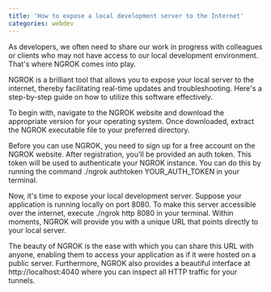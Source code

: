 ```yaml
---
title: 'How to expose a local development server to the Internet'
categories: webdev
---
```


As developers, we often need to share our work in progress with colleagues or clients who may not have access to our local development environment. That's where NGROK comes into play.

NGROK is a brilliant tool that allows you to expose your local server to the internet, thereby facilitating real-time updates and troubleshooting. Here's a step-by-step guide on how to utilize this software effectively.

To begin with, navigate to the NGROK website and download the appropriate version for your operating system. Once downloaded, extract the NGROK executable file to your preferred directory.

Before you can use NGROK, you need to sign up for a free account on the NGROK website. After registration, you'll be provided an auth token. This token will be used to authenticate your NGROK instance. You can do this by running the command ./ngrok authtoken YOUR_AUTH_TOKEN in your terminal.

Now, it's time to expose your local development server. Suppose your application is running locally on port 8080. To make this server accessible over the internet, execute ./ngrok http 8080 in your terminal. Within moments, NGROK will provide you with a unique URL that points directly to your local server.

The beauty of NGROK is the ease with which you can share this URL with anyone, enabling them to access your application as if it were hosted on a public server. Furthermore, NGROK also provides a beautiful interface at http://localhost:4040 where you can inspect all HTTP traffic for your tunnels.